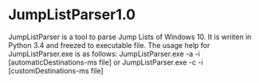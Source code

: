 # JumpListParser1.0
JumpListParser is a tool to parse Jump Lists of Windows 10. It is wriiten in Python 3.4 and freezed to executable file.
The usage help for JumpListParser.exe is as follows:
JumpListParser.exe -a -i [automaticDestinations-ms file] or
JumpListParser.exe -c -i [customDestinations-ms file]
